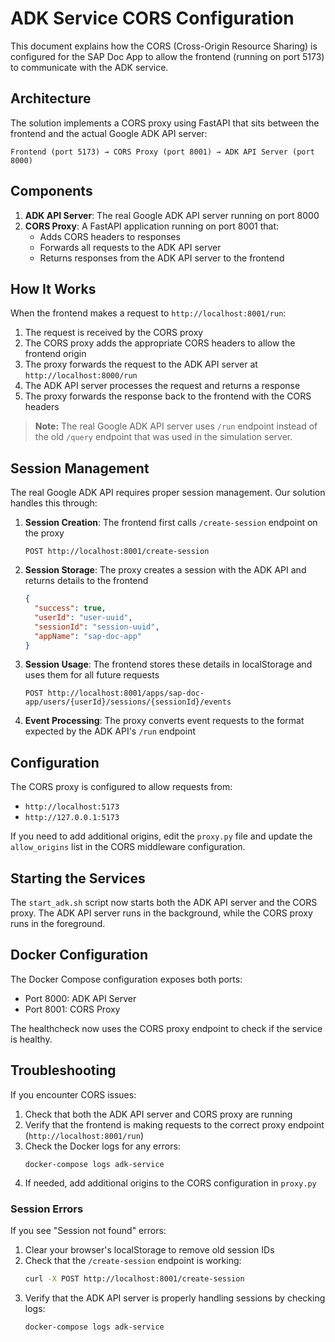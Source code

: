 # ADK Service CORS Configuration

This document explains how the CORS (Cross-Origin Resource Sharing) is configured for the SAP Doc App to allow the frontend (running on port 5173) to communicate with the ADK service.

## Architecture

The solution implements a CORS proxy using FastAPI that sits between the frontend and the actual Google ADK API server:

```
Frontend (port 5173) → CORS Proxy (port 8001) → ADK API Server (port 8000)
```

## Components

1. **ADK API Server**: The real Google ADK API server running on port 8000
2. **CORS Proxy**: A FastAPI application running on port 8001 that:
   - Adds CORS headers to responses
   - Forwards all requests to the ADK API server
   - Returns responses from the ADK API server to the frontend

## How It Works

When the frontend makes a request to `http://localhost:8001/run`:

1. The request is received by the CORS proxy
2. The CORS proxy adds the appropriate CORS headers to allow the frontend origin
3. The proxy forwards the request to the ADK API server at `http://localhost:8000/run`
4. The ADK API server processes the request and returns a response
5. The proxy forwards the response back to the frontend with the CORS headers

> **Note:** The real Google ADK API server uses `/run` endpoint instead of the old `/query` endpoint that was used in the simulation server.

## Session Management

The real Google ADK API requires proper session management. Our solution handles this through:

1. **Session Creation**: The frontend first calls `/create-session` endpoint on the proxy
   ```
   POST http://localhost:8001/create-session
   ```

2. **Session Storage**: The proxy creates a session with the ADK API and returns details to the frontend
   ```json
   {
     "success": true,
     "userId": "user-uuid",
     "sessionId": "session-uuid",
     "appName": "sap-doc-app"
   }
   ```

3. **Session Usage**: The frontend stores these details in localStorage and uses them for all future requests
   ```
   POST http://localhost:8001/apps/sap-doc-app/users/{userId}/sessions/{sessionId}/events
   ```

4. **Event Processing**: The proxy converts event requests to the format expected by the ADK API's `/run` endpoint

## Configuration

The CORS proxy is configured to allow requests from:

- `http://localhost:5173`
- `http://127.0.0.1:5173`

If you need to add additional origins, edit the `proxy.py` file and update the `allow_origins` list in the CORS middleware configuration.

## Starting the Services

The `start_adk.sh` script now starts both the ADK API server and the CORS proxy. The ADK API server runs in the background, while the CORS proxy runs in the foreground.

## Docker Configuration

The Docker Compose configuration exposes both ports:

- Port 8000: ADK API Server
- Port 8001: CORS Proxy

The healthcheck now uses the CORS proxy endpoint to check if the service is healthy.

## Troubleshooting

If you encounter CORS issues:

1. Check that both the ADK API server and CORS proxy are running
2. Verify that the frontend is making requests to the correct proxy endpoint (`http://localhost:8001/run`)
3. Check the Docker logs for any errors:
   ```
   docker-compose logs adk-service
   ```
4. If needed, add additional origins to the CORS configuration in `proxy.py`

### Session Errors

If you see "Session not found" errors:

1. Clear your browser's localStorage to remove old session IDs
2. Check that the `/create-session` endpoint is working:
   ```bash
   curl -X POST http://localhost:8001/create-session
   ```
3. Verify that the ADK API server is properly handling sessions by checking logs:
   ```bash
   docker-compose logs adk-service
   ```
